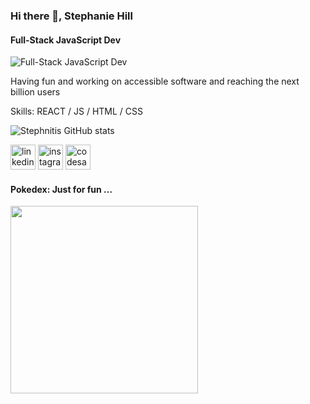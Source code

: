 ### Hi there 👋, Stephanie Hill
#### Full-Stack JavaScript Dev
![Full-Stack JavaScript Dev](https://github.com/stephnitis/stephnitis/blob/main/pixelasciifade.gif)

Having fun and working on accessible software and reaching the next billion users

Skills: REACT / JS / HTML / CSS

<!-- - 🔭 I’m currently working on this page.  -->


![Stephnitis GitHub stats](https://github-readme-stats.vercel.app/api?username=stephnitis&show_icons=true&theme=nightowl)

 [<img src='https://cdn.jsdelivr.net/npm/simple-icons@3.0.1/icons/linkedin.svg' alt='linkedin' height='40'>](https://www.linkedin.com/in/stephnihill/)  [<img src='https://cdn.jsdelivr.net/npm/simple-icons@3.0.1/icons/instagram.svg' alt='instagram' height='40'>](https://www.instagram.com/stephnitis/)  [<img src='https://cdn.jsdelivr.net/npm/simple-icons@3.0.1/icons/codesandbox.svg' alt='codesandbox' height='40'>](https://codesandbox.io/u/stephnitis)  

#### Pokedex: Just for fun ...
<img src="https://github.com/stephnitis/stephnitis/blob/main/Pokedex_demo-1_1__1__AdobeExpress.gif" width="300">


